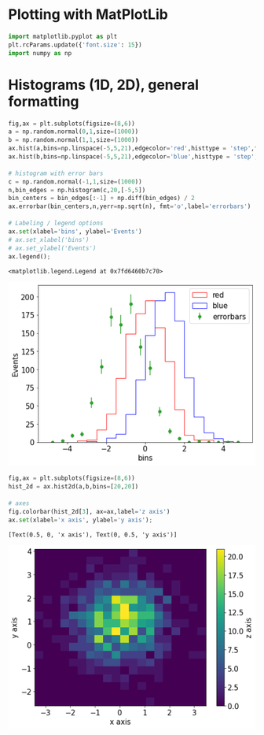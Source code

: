 Plotting with MatPlotLib
=========


```python
import matplotlib.pyplot as plt
plt.rcParams.update({'font.size': 15})
import numpy as np
```

Histograms (1D, 2D), general formatting
========


```python
fig,ax = plt.subplots(figsize=(8,6))
a = np.random.normal(0,1,size=(1000))
b = np.random.normal(1,1,size=(1000))
ax.hist(a,bins=np.linspace(-5,5,21),edgecolor='red',histtype = 'step',fill=None,label='red');
ax.hist(b,bins=np.linspace(-5,5,21),edgecolor='blue',histtype = 'step',fill=None,label='blue');

# histogram with error bars
c = np.random.normal(-1,1,size=(1000))
n,bin_edges = np.histogram(c,20,[-5,5])
bin_centers = bin_edges[:-1] + np.diff(bin_edges) / 2
ax.errorbar(bin_centers,n,yerr=np.sqrt(n), fmt='o',label='errorbars')

# Labeling / legend options
ax.set(xlabel='bins', ylabel='Events')
# ax.set_xlabel('bins')
# ax.set_ylabel('Events')
ax.legend();
```




    <matplotlib.legend.Legend at 0x7fd6460b7c70>




    
![png](plotting_files/plotting_3_1.png)
    



```python
fig,ax = plt.subplots(figsize=(8,6))
hist_2d = ax.hist2d(a,b,bins=[20,20])

# axes
fig.colorbar(hist_2d[3], ax=ax,label='z axis')
ax.set(xlabel='x axis', ylabel='y axis');
```




    [Text(0.5, 0, 'x axis'), Text(0, 0.5, 'y axis')]




    
![png](plotting_files/plotting_4_1.png)
    



```python

```
